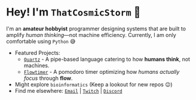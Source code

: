 # Hey! I'm `ThatCosmicStorm` :wave:

I'm an **amateur hobbyist** programmer designing systems that are built to amplify *human thinking*—not machine efficiency. Currently, I am only comfortable using `Python` :sweat_smile:

- Featured Projects:
  - [`Quartz`](https://github.com/thatcosmicstorm/quartz) - A pipe-based language catering to how **humans think**, not machines.
  - [`Flowtimer`](https://github.com/thatcosmicstorm/flowtimer) - A pomodoro timer optimizing how *humans actually focus* through **flow**.
- Might explore `bioinformatics` (Keep a lookout for new repos :wink:)
- Find me elsewhere: [`Email`](mailto:astronomerr2@gmail.com) | [`Twitch`](https://twitch.tv/thatcosmicstorm) | [`Discord`](https://discordapp.com/users/940753634654842922)
